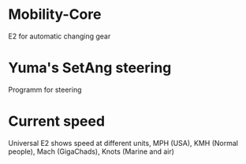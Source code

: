 # Mobility-Core
E2 for automatic changing gear
# Yuma's SetAng steering
Programm for steering
# Current speed
Universal E2 shows speed at different units, MPH (USA), KMH (Normal people), Mach (GigaChads), Knots (Marine and air)
